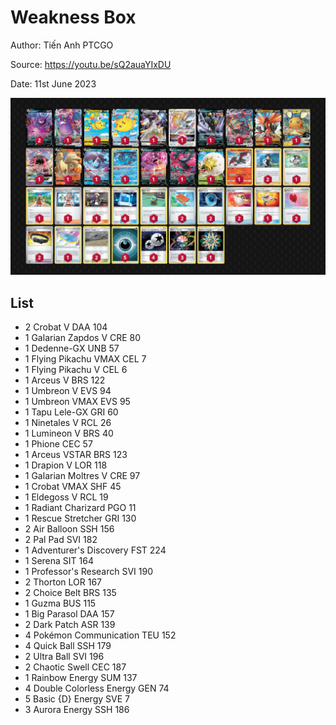 # Weakness Box

Author: Tiến Anh PTCGO

Source: <https://youtu.be/sQ2auaYIxDU>

Date: 11st June 2023

![decklist](../../images/PAL/Weakness%20Box/1-%20Weakness%20Box.png)

## List

* 2 Crobat V DAA 104
* 1 Galarian Zapdos V CRE 80
* 1 Dedenne-GX UNB 57
* 1 Flying Pikachu VMAX CEL 7
* 1 Flying Pikachu V CEL 6
* 1 Arceus V BRS 122
* 1 Umbreon V EVS 94
* 1 Umbreon VMAX EVS 95
* 1 Tapu Lele-GX GRI 60
* 1 Ninetales V RCL 26
* 1 Lumineon V BRS 40
* 1 Phione CEC 57
* 1 Arceus VSTAR BRS 123
* 1 Drapion V LOR 118
* 1 Galarian Moltres V CRE 97
* 1 Crobat VMAX SHF 45
* 1 Eldegoss V RCL 19
* 1 Radiant Charizard PGO 11
* 1 Rescue Stretcher GRI 130
* 2 Air Balloon SSH 156
* 2 Pal Pad SVI 182
* 1 Adventurer's Discovery FST 224
* 1 Serena SIT 164
* 1 Professor's Research SVI 190
* 2 Thorton LOR 167
* 2 Choice Belt BRS 135
* 1 Guzma BUS 115
* 1 Big Parasol DAA 157
* 2 Dark Patch ASR 139
* 4 Pokémon Communication TEU 152
* 4 Quick Ball SSH 179
* 2 Ultra Ball SVI 196
* 2 Chaotic Swell CEC 187
* 1 Rainbow Energy SUM 137
* 4 Double Colorless Energy GEN 74
* 5 Basic {D} Energy SVE 7
* 3 Aurora Energy SSH 186
